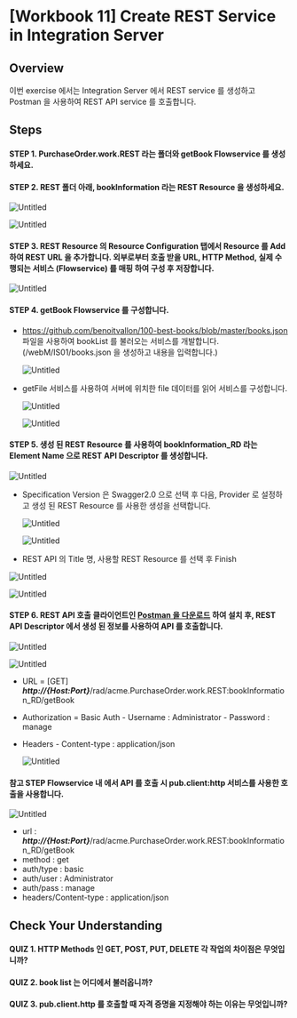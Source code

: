 # [Workbook 11] Create REST Service in Integration Server

## Overview


이번 exercise 에서는 Integration Server 에서 REST service 를 생성하고 Postman 을 사용하여 REST API service 를 호출합니다.


## Steps

#### STEP 1. **PurchaseOrder.work.REST** 라는 폴더와 getBook Flowservice 를 생성하세요.
#### STEP 2. REST 폴더 아래, **bookInformation** 라는 **REST Resource** 을 생성하세요.

![Untitled](%5BWorkbook%2011%5D%20Create%20REST%20Service%20in%20Integration%20S%20a83f4bcce6ee49c0a838556798b4e09c/Untitled.png)

![Untitled](%5BWorkbook%2011%5D%20Create%20REST%20Service%20in%20Integration%20S%20a83f4bcce6ee49c0a838556798b4e09c/Untitled%201.png)

#### STEP 3. REST Resource 의 Resource Configuration 탭에서 Resource 를 Add 하여 REST URL 을 추가합니다. 외부로부터 호출 받을 URL, HTTP Method, 실제 수행되는 서비스 (Flowservice) 를 매핑 하여 구성 후 저장합니다.

![Untitled](%5BWorkbook%2011%5D%20Create%20REST%20Service%20in%20Integration%20S%20a83f4bcce6ee49c0a838556798b4e09c/Untitled%202.png)

#### STEP 4. getBook Flowservice 를 구성합니다.
- https://github.com/benoitvallon/100-best-books/blob/master/books.json 파일을 사용하여 bookList 를 불러오는 서비스를 개발합니다. (/webM/IS01/books.json 을 생성하고 내용을 입력합니다.)
        
  ![Untitled](%5BWorkbook%2011%5D%20Create%20REST%20Service%20in%20Integration%20S%20a83f4bcce6ee49c0a838556798b4e09c/Untitled%203.png)
        
- getFile 서비스를 사용하여 서버에 위치한 file 데이터를 읽어 서비스를 구성합니다.
    
   ![Untitled](%5BWorkbook%2011%5D%20Create%20REST%20Service%20in%20Integration%20S%20a83f4bcce6ee49c0a838556798b4e09c/Untitled%204.png)
    
   ![Untitled](%5BWorkbook%2011%5D%20Create%20REST%20Service%20in%20Integration%20S%20a83f4bcce6ee49c0a838556798b4e09c/Untitled%205.png)
    

#### STEP 5. 생성 된 REST Resource 를 사용하여 bookInformation_RD 라는 Element Name 으로 REST API Descriptor 를 생성합니다.
    
   ![Untitled](%5BWorkbook%2011%5D%20Create%20REST%20Service%20in%20Integration%20S%20a83f4bcce6ee49c0a838556798b4e09c/Untitled%206.png)
    
- Specification Version 은 Swagger2.0 으로 선택 후 다음, Provider 로 설정하고 생성 된 REST Resource 를 사용한 생성을 선택합니다.
        
  ![Untitled](%5BWorkbook%2011%5D%20Create%20REST%20Service%20in%20Integration%20S%20a83f4bcce6ee49c0a838556798b4e09c/Untitled%207.png)
        
  ![Untitled](%5BWorkbook%2011%5D%20Create%20REST%20Service%20in%20Integration%20S%20a83f4bcce6ee49c0a838556798b4e09c/Untitled%208.png)
        
- REST API 의 Title 명, 사용할 REST Resource 를 선택 후 Finish

![Untitled](%5BWorkbook%2011%5D%20Create%20REST%20Service%20in%20Integration%20S%20a83f4bcce6ee49c0a838556798b4e09c/Untitled%209.png)

![Untitled](%5BWorkbook%2011%5D%20Create%20REST%20Service%20in%20Integration%20S%20a83f4bcce6ee49c0a838556798b4e09c/Untitled%2010.png)

#### STEP 6. REST API 호출 클라이언트인 [Postman 을 다운로드](https://www.postman.com/downloads/) 하여 설치 후, REST API Descriptor 에서 생성 된 정보를 사용하여 API 를 호출합니다.
    
   ![Untitled](%5BWorkbook%2011%5D%20Create%20REST%20Service%20in%20Integration%20S%20a83f4bcce6ee49c0a838556798b4e09c/Untitled%2011.png)
    
   ![Untitled](%5BWorkbook%2011%5D%20Create%20REST%20Service%20in%20Integration%20S%20a83f4bcce6ee49c0a838556798b4e09c/Untitled%2012.png)
    
- URL = [GET] ***http://{Host:Port}***/rad/acme.PurchaseOrder.work.REST:bookInformation_RD/getBook
- Authorization = Basic Auth
        - Username : Administrator
        - Password : manage
- Headers - Content-type : application/json
    
   ![Untitled](%5BWorkbook%2011%5D%20Create%20REST%20Service%20in%20Integration%20S%20a83f4bcce6ee49c0a838556798b4e09c/Untitled%2013.png)
    
#### 참고 STEP Flowservice 내 에서 API 를 호출 시 pub.client:http 서비스를 사용한 호출을 사용합니다.
    
   ![Untitled](%5BWorkbook%2011%5D%20Create%20REST%20Service%20in%20Integration%20S%20a83f4bcce6ee49c0a838556798b4e09c/Untitled%2014.png)
    
- url : ***http://{Host:Port}***/rad/acme.PurchaseOrder.work.REST:bookInformation_RD/getBook
- method : get
- auth/type : basic
- auth/user : Administrator
- auth/pass : manage
- headers/Content-type : application/json


## Check Your Understanding

#### QUIZ 1. HTTP Methods 인 GET, POST, PUT, DELETE 각 작업의 차이점은 무엇입니까?

#### QUIZ 2. book list 는 어디에서 불러옵니까?

#### QUIZ 3.  **pub.client.http** 를 호출할 때 자격 증명을 지정해야 하는 이유는 무엇입니까?
